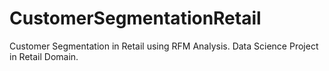 # CustomerSegmentationRetail
Customer Segmentation in Retail using RFM Analysis. Data Science Project in Retail Domain.
